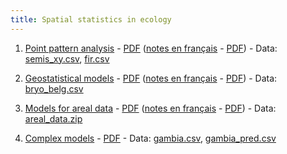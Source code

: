 ```yaml
---
title: Spatial statistics in ecology
---
```


1. [Point pattern analysis](1-Point_patterns.html) - [PDF](1-Point_patterns.pdf) ([notes en français](1-Patrons_points.html) - [PDF](1-Patrons_points.pdf)) - Data: [semis_xy.csv](data/semis_xy.csv), [fir.csv](data/fir.csv)

2. [Geostatistical models](2-Geostatistical_models.html) - [PDF](2-Geostatistical_models.pdf) ([notes en français](2-Modeles_geostatistiques.html) - [PDF](2-Modeles_geostatistiques.pdf)) - Data: [bryo_belg.csv](data/bryo_belg.csv)

3. [Models for areal data](3-Areal_data.html) - [PDF](3-Areal_data.pdf) ([notes en français](3-Donnees_areales.html) - [PDF](3-Donnees_areales.pdf)) - Data: [areal_data.zip](data/areal_data.zip)

4. [Complex models](4-Complex_models.html) - [PDF](4-Complex_models.pdf) - Data: [gambia.csv](data/gambia.csv), [gambia_pred.csv](data/gambia_pred.csv)